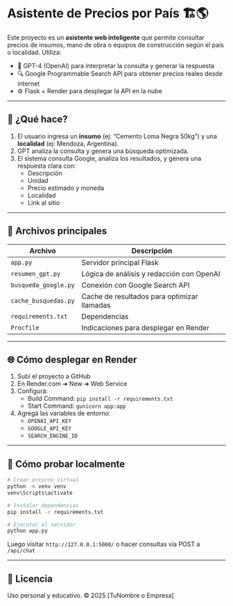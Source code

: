 
# Asistente de Precios por País 🏗️🌎

Este proyecto es un **asistente web inteligente** que permite consultar precios de insumos, mano de obra o equipos de construcción según el país o localidad. Utiliza:

- 🧠 GPT-4 (OpenAI) para interpretar la consulta y generar la respuesta
- 🔍 Google Programmable Search API para obtener precios reales desde internet
- ⚙️ Flask + Render para desplegar la API en la nube

---

## 🚀 ¿Qué hace?

1. El usuario ingresa un **insumo** (ej: “Cemento Loma Negra 50kg”) y una **localidad** (ej: Mendoza, Argentina).
2. GPT analiza la consulta y genera una búsqueda optimizada.
3. El sistema consulta Google, analiza los resultados, y genera una respuesta clara con:
   - Descripción
   - Unidad
   - Precio estimado y moneda
   - Localidad
   - Link al sitio

---

## 📂 Archivos principales

| Archivo              | Descripción                                      |
|----------------------|--------------------------------------------------|
| `app.py`             | Servidor principal Flask                         |
| `resumen_gpt.py`     | Lógica de análisis y redacción con OpenAI       |
| `busqueda_google.py` | Conexión con Google Search API                  |
| `cache_busquedas.py` | Cache de resultados para optimizar llamadas      |
| `requirements.txt`   | Dependencias                                     |
| `Procfile`           | Indicaciones para desplegar en Render           |

---

## 🌐 Cómo desplegar en Render

1. Subí el proyecto a GitHub
2. En Render.com ➜ New ➜ Web Service
3. Configurá:
   - Build Command: `pip install -r requirements.txt`
   - Start Command: `gunicorn app:app`
4. Agregá las variables de entorno:
   - `OPENAI_API_KEY`
   - `GOOGLE_API_KEY`
   - `SEARCH_ENGINE_ID`

---

## 🧪 Cómo probar localmente

```bash
# Crear entorno virtual
python -m venv venv
venv\Scripts\activate

# Instalar dependencias
pip install -r requirements.txt

# Ejecutar el servidor
python app.py
```

Luego visitar `http://127.0.0.1:5000/` o hacer consultas vía POST a `/api/chat`

---

## 📜 Licencia

Uso personal y educativo. © 2025 [TuNombre o Empresa]
